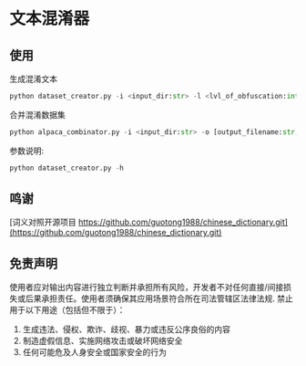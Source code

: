 # 文本混淆器

## 使用

生成混淆文本

```python
python dataset_creator.py -i <input_dir:str> -l <lvl_of_obfuscation:int> -o [output_dir:str]
```

合并混淆数据集

```python
python alpaca_combinator.py -i <input_dir:str> -o [output_filename:str, default: merged.json]
```

参数说明:

```python
python dataset_creator.py -h
```

## 鸣谢

[词义对照开源项目 https://github.com/guotong1988/chinese_dictionary.git](https://github.com/guotong1988/chinese_dictionary.git)

## 免责声明

使用者应对输出内容进行独立判断并承担所有风险，开发者不对任何直接/间接损失或后果承担责任。使用者须确保其应用场景符合所在司法管辖区法律法规.
禁止用于以下用途（包括但不限于）：

1. 生成违法、侵权、欺诈、歧视、暴力或违反公序良俗的内容
2. 制造虚假信息、实施网络攻击或破坏网络安全
3. 任何可能危及人身安全或国家安全的行为
